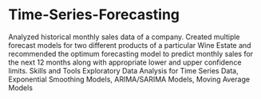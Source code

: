 # Time-Series-Forecasting
Analyzed historical monthly sales data of a company. Created multiple forecast models for two different products of a particular Wine Estate and recommended the optimum forecasting model to predict monthly sales for the next 12 months along with appropriate lower and upper confidence limits.  Skills and Tools  Exploratory Data Analysis for Time Series Data, Exponential Smoothing Models, ARIMA/SARIMA Models, Moving Average Models
